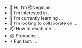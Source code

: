 - 👋 Hi, I’m @Neginjan
- 👀 I’m interested in ...
- 🌱 I’m currently learning ...
- 💞️ I’m looking to collaborate on ...
- 📫 How to reach me ...
- 😄 Pronouns: ...
- ⚡ Fun fact: ...

<!---
Neginjan/Neginjan is a ✨ special ✨ repository because its `README.md` (this file) appears on your GitHub profile.
You can click the Preview link to take a look at your changes.
--->
